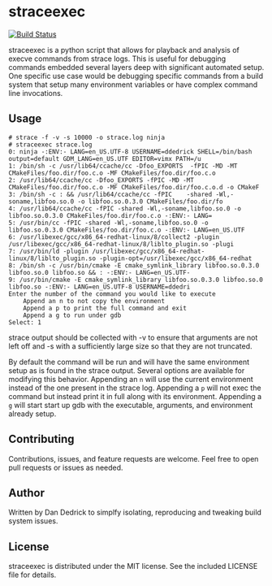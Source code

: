 # straceexec
[![Build Status](https://travis-ci.org/dandedrick/straceexec.svg?branch=master)](https://travis-ci.org/dandedrick/straceexec)


straceexec is a python script that allows for playback and analysis of
execve commands from strace logs. This is useful for debugging commands
embedded several layers deep with significant automated setup. One specific
use case would be debugging specific commands from a build system that setup
many environment variables or have complex command line invocations.


## Usage
```
# strace -f -v -s 10000 -o strace.log ninja
# straceexec strace.log
0: ninja -:ENV:- LANG=en_US.UTF-8 USERNAME=ddedrick SHELL=/bin/bash output=default GDM_LANG=en_US.UTF EDITOR=vimx PATH=/u
1: /bin/sh -c /usr/lib64/ccache/cc -Dfoo_EXPORTS  -fPIC -MD -MT CMakeFiles/foo.dir/foo.c.o -MF CMakeFiles/foo.dir/foo.c.o
2: /usr/lib64/ccache/cc -Dfoo_EXPORTS -fPIC -MD -MT CMakeFiles/foo.dir/foo.c.o -MF CMakeFiles/foo.dir/foo.c.o.d -o CMakeF
3: /bin/sh -c : && /usr/lib64/ccache/cc -fPIC    -shared -Wl,-soname,libfoo.so.0 -o libfoo.so.0.3.0 CMakeFiles/foo.dir/fo
4: /usr/lib64/ccache/cc -fPIC -shared -Wl,-soname,libfoo.so.0 -o libfoo.so.0.3.0 CMakeFiles/foo.dir/foo.c.o -:ENV:- LANG=
5: /usr/bin/cc -fPIC -shared -Wl,-soname,libfoo.so.0 -o libfoo.so.0.3.0 CMakeFiles/foo.dir/foo.c.o -:ENV:- LANG=en_US.UTF
6: /usr/libexec/gcc/x86_64-redhat-linux/8/collect2 -plugin /usr/libexec/gcc/x86_64-redhat-linux/8/liblto_plugin.so -plugi
7: /usr/bin/ld -plugin /usr/libexec/gcc/x86_64-redhat-linux/8/liblto_plugin.so -plugin-opt=/usr/libexec/gcc/x86_64-redhat
8: /bin/sh -c /usr/bin/cmake -E cmake_symlink_library libfoo.so.0.3.0  libfoo.so.0 libfoo.so && : -:ENV:- LANG=en_US.UTF-
9: /usr/bin/cmake -E cmake_symlink_library libfoo.so.0.3.0 libfoo.so.0 libfoo.so -:ENV:- LANG=en_US.UTF-8 USERNAME=ddedri
Enter the number of the command you would like to execute
	Append an n to not copy the environment
	Append a p to print the full command and exit
	Append a g to run under gdb
Select: 1
```


strace output should be collected with -v to ensure that arguments are not
left off and -s with a sufficiently large size so that they are not
truncated.


By default the command will be run and will have the same environment setup
as is found in the strace output. Several options are available for
modifying this behavior. Appending an ```n``` will use the current
environment instead of the one present in the strace log. Appending a
```p``` will not exec the command but instead print it in full along with
its environment. Appending a ```g``` will start start up gdb with the
executable, arguments, and environment already setup.


## Contributing
Contributions, issues, and feature requests are welcome. Feel free to open
pull requests or issues as needed.


## Author
Written by Dan Dedrick to simplfy isolating, reproducing and tweaking build
system issues.


## License
straceexec is distributed under the MIT license. See the included LICENSE
file for details.
